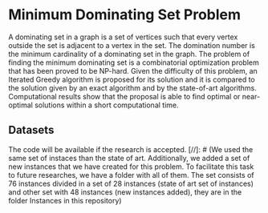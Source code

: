 # Minimum Dominating Set Problem
A dominating set in a graph is a set of vertices such that every vertex outside the set is adjacent to a vertex in the set. The domination number is the minimum cardinality of a dominating set in the graph. The problem of finding the minimum dominating set is a combinatorial optimization problem that has been proved to be NP-hard. Given the difficulty of this problem, an Iterated Greedy algorithm is proposed for its solution and it is compared to the solution given by an exact algorithm and by the state-of-art algorithms. Computational results show that the proposal is able to find optimal or near-optimal solutions within a short computational time. 

## Datasets
The code will be available if the research is accepted.
[//]: # (We used the same set of instaces than the state of art. Additionally, we added a set of new instances that we have created for this problem. To facilitate this task to future researches, we have a folder with all of them. The set consists of 76 instances divided in a set of 28 instances (state of art set of instances) and other set with 48 instances (new instances added), they are in the folder Instances in this repository)
